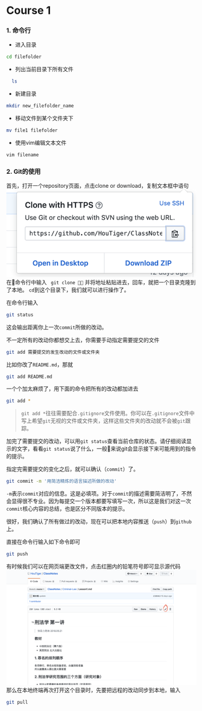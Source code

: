 # Course 1
### 1. 命令行
* 进入目录  
```bash
cd filefolder
```
* 列出当前目录下所有文件   
```bash
  ls
```  
* 新建目录   
```bash
mkdir new_filefolder_name
```  
* 移动文件到某个文件夹下  
```bash
mv file1 filefolder
```   
* 使用vim编辑文本文件  
```bash
vim filename
``` 
### 2. Git的使用

首先，打开一个repository页面，点击clone or download，复制文本框中语句
![](./img/image1.png)
在命令行中输入
` git clone ` 并将地址粘贴进去，回车，就把一个目录克隆到了本地。
`cd`到这个目录下，我们就可以进行操作了。

在命令行输入
```bash
git status
```

这会输出距离你上一次`commit`所做的改动。

不一定所有的改动你都想交上去，你需要手动指定需要提交的文件

```bash
git add 需要提交的发生改动的文件或文件夹
```

比如你改了`README.md`，那就

```bash
git add README.md
```

一个个加太麻烦了，用下面的命令把所有的改动都加进去

```bash
git add *
```

> `git add *`往往需要配合`.gitignore`文件使用。你可以在`.gitignore`文件中写上希望`git`无视的文件或文件夹，这样这些文件夹的改动就不会被`git`跟踪。

加完了需要提交的改动，可以用`git status`查看当前仓库的状态。请仔细阅读显示的文字，看看`git status`说了什么，一般来说git会显示接下来可能用到的指令的提示。

指定完需要提交的变化之后，就可以确认（`commit`）了。

```bash
git commit -m '用简洁精炼的语言描述所做的改动'
```

`-m`表示`commit`对应的信息。这是必填项。对于`commit`的描述需要简洁明了，不然会显得很不专业。因为每提交一个版本都要写填写一次，所以这是我们对这一次`commit`核心内容的总结，也是区分不同版本的提示。

很好，我们确认了所有做过的改动，现在可以把本地内容推送（`push`）到`github`上。

直接在命令行输入如下命令即可

```bash
git push
```
有时候我们可以在网页端更改文件，点击红圈内的铅笔符号即可显示源代码
![](./img/image2.png)
那么在本地终端再次打开这个目录时，先要把远程的改动同步到本地，输入
```bash
git pull
```

